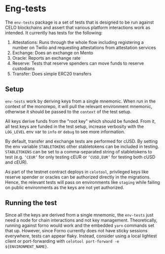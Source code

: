 # Eng-tests

The `env-tests` package is a set of tests that is designed to be run against CELO blockchains and assert that various platform interactions work as intended. It currently has tests for the following:

1. Attestations: Runs through the whole flow including registering a number on Twilio and requesting attestations from attestation services
2. Exchange: Does an exchange on Mento
3. Oracle: Reports an exchange rate
4. Reserve: Tests that reserve spenders can move funds to reserve custodians
5. Transfer: Does simple ERC20 transfers

## Setup

`env-tests` work by deriving keys from a single mnemonic. When run in the context of the monorepo, it will pull the relevant environment mnemonic, otherwise it should be passed to the `context` of the test setup.

All keys derive funds from the "root key" which should be funded. From it, all test keys are funded in the test setup, increase verbosity with the `LOG_LEVEL` env var to `info` or `debug` to see more information.

By default, transfer and exchange tests are performed for cUSD. By setting the env variable `STABLETOKENS` other stabletokens can be included in testing. `STABLETOKENS` can be set to a comma-separated string of stabletokens to test (e.g. `‘CEUR’` for only testing cEUR or `‘CUSD,EUR’` for testing both cUSD and cEUR). 

As part of the testnet contract deploys in `celotool`, privileged keys like reserve spender or oracles can be authorized directly in the migrations. Hence, the relevant tests will pass on environments like `staging` while failing on public environments as the keys are not yet authorized.

## Running the test

Since all the keys are derived from a single mnemonic, the `env-tests` just need a node for chain interactions and not key management. Theoretically, running against forno would work and the embedded `yarn` commands set that up. However, since Forno currently does not have sticky sessions everywhere, tests can appear flaky. Instead, consider using a local lightest client or port-forwarding with `celotool port-forward -e ${ENVIRONMENT_NAME}`.